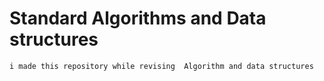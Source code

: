 # Standard Algorithms and Data structures 
`i made this repository while revising  Algorithm and data structures`
